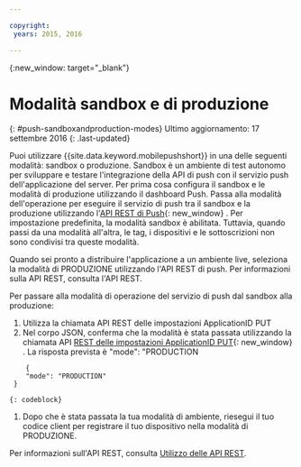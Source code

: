```yaml
---

copyright:
 years: 2015, 2016

---
```


{:new_window: target="_blank"}
# Modalità sandbox e di produzione
{: #push-sandboxandproduction-modes}
Ultimo aggiornamento: 17 settembre 2016
{: .last-updated}

Puoi utilizzare {{site.data.keyword.mobilepushshort}} in una delle seguenti modalità: sandbox o produzione. Sandbox è un ambiente di test autonomo per sviluppare e testare l'integrazione
                della API di push con il servizio push dell'applicazione del server. Per prima cosa configura il sandbox e le modalità di produzione utilizzando il dashboard Push. Passa alla modalità dell'operazione per eseguire il servizio di push tra il sandbox e la produzione utilizzando l'[API REST di Push](https://mobile.{DomainName}/imfpush/){: new_window} . Per impostazione predefinita,
                la modalità sandbox è abilitata. Tuttavia, quando passi da una modalità all'altra, le tag, i dispositivi e le sottoscrizioni non sono condivisi tra queste modalità.


Quando sei pronto a distribuire l'applicazione a un ambiente live, seleziona la modalità di PRODUZIONE utilizzando l'API REST di push. Per informazioni sulla API REST, consulta l'API REST.

Per passare alla modalità di operazione del servizio di push dal sandbox alla produzione:

1. Utilizza la chiamata API REST delle impostazioni ApplicationID PUT
2. Nel corpo JSON, conferma che la modalità è stata passata utilizzando la chiamata API [REST delle impostazioni ApplicationID PUT](https://mobile.{DomainName}/imfpush/){: new_window} . La risposta prevista è "mode": "PRODUCTION
```
    { 
    "mode": "PRODUCTION"
 }
```
	{: codeblock}
1. Dopo che è stata passata la tua modalità di ambiente, riesegui il tuo codice client per registrare il tuo dispositivo nella modalità di PRODUZIONE.

Per informazioni sull'API REST, consulta [Utilizzo delle API REST](t_restapi.html).
